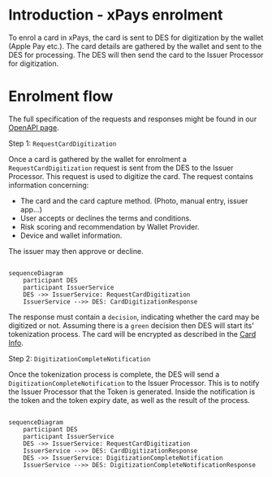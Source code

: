 # Introduction - xPays enrolment

To enrol a card in xPays, the card is sent to DES for digitization by the wallet (Apple Pay etc.).
The card details are gathered by the wallet and sent to the DES for processing.
The DES will then send the card to the Issuer Processor for digitization.

# Enrolment flow

The full specification of the requests and responses might be found in our [OpenAPI page](https://desdoc.bankaxept.no/swagger/messages-from-issuer-api/).

Step 1: `RequestCardDigitization`

Once a card is gathered by the wallet for enrolment a `RequestCardDigitization` request is sent from the DES to the Issuer Processor.
This request is used to digitize the card. The request contains information concerning:

- The card and the card capture method. (Photo, manual entry, issuer app...)
- User accepts or declines the terms and conditions.
- Risk scoring and recommendation by Wallet Provider.
- Device and wallet information.

The issuer may then approve or decline.

```mermaid

sequenceDiagram
    participant DES
    participant IssuerService
    DES ->> IssuerService: RequestCardDigitization
    IssuerService -->> DES: CardDigitizationResponse
```

The response must contain a `decision`, indicating whether the card may be digitized or not. Assuming there is a `green` decision then DES will start its'
tokenization process. The card will be encrypted as described in the [Card Info](./enrolment_common_components.md#card-info).

Step 2: `DigitizationCompleteNotification`

Once the tokenization process is complete, the DES will send a `DigitizationCompleteNotification` to the Issuer Processor.
This is to notify the Issuer Processor that the Token is generated.
Inside the notification is the token and the token expiry date, as well as the result of the process.

```mermaid

sequenceDiagram
    participant DES
    participant IssuerService
    DES ->> IssuerService: RequestCardDigitization
    IssuerService -->> DES: CardDigitizationResponse
    DES ->> IssuerService: DigitizationCompleteNotification
    IssuerService -->> DES: DigitizationCompleteNotificationResponse
```
